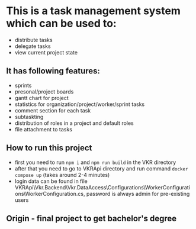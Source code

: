 # This is a task management system which can be used to:
- distribute tasks
- delegate tasks
- view current project state

## It has following features:
- sprints
- presonal/project boards
- gantt chart for project
- statistics for organization/project/worker/sprint tasks
- comment section for each task
- subtaskting
- distribution of roles in a project and default roles
- file attachment to tasks

## How to run this project
- first you need to run `npm i` and `npm run build` in the VKR directory
- after that you need to go to VKRApi directory and run command `docker compose up` (takes around 2-4 minutes)
- login data can be found in file VKRApi\Vkr.Backend\Vkr.DataAccess\Configurations\WorkerConfigurations\WorkerConfiguration.cs, password is always admin for pre-existing users

## Origin - final project to get bachelor's degree
